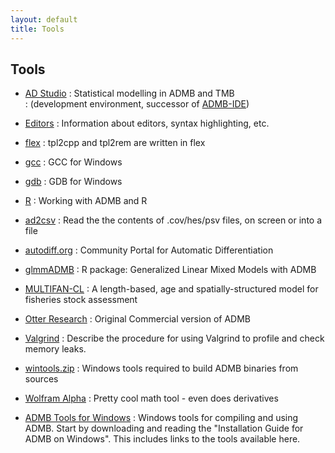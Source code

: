 ```yaml
---
layout: default
title: Tools
---
```


Tools
-----

* [AD Studio](https://github.com/admb-project/adstudio)
: Statistical modelling in ADMB and TMB<br>
: (development environment, successor of [ADMB-IDE](admb-ide/))

* [Editors](editors/)
: Information about editors, syntax highlighting, etc.

* [flex](flex/)
: tpl2cpp and tpl2rem are written in flex

* [gcc](gcc/)
: GCC for Windows

* [gdb](gdb/)
: GDB for Windows

* [R](r/)
: Working with ADMB and R

* [ad2csv](https://github.com/admb-project/admb/tree/master/contrib/ad2csv)
: Read the the contents of .cov/hes/psv files, on screen or into a file

* [autodiff.org](http://www.autodiff.org/)
: Community Portal for Automatic Differentiation

* [glmmADMB](http://glmmadmb.r-forge.r-project.org/)
: R package: Generalized Linear Mixed Models with ADMB

* [MULTIFAN-CL](http://www.multifan-cl.org/)
: A length-based, age and spatially-structured model for fisheries stock assessment

* [Otter Research](http://otter-rsch.com/product.htm)
: Original Commercial version of ADMB

* [Valgrind](valgrind.html)
: Describe the procedure for using Valgrind to profile and check memory leaks.

* [wintools.zip](wintools.zip)
: Windows tools required to build ADMB binaries from sources

* [Wolfram Alpha](http://www.wolframalpha.com/)
: Pretty cool math tool - even does derivatives

* [ADMB Tools for Windows](admb-tools-for-windows/)
: Windows tools for compiling and using ADMB. Start by downloading and reading the "Installation Guide for ADMB on Windows". This includes links to the tools available here.

